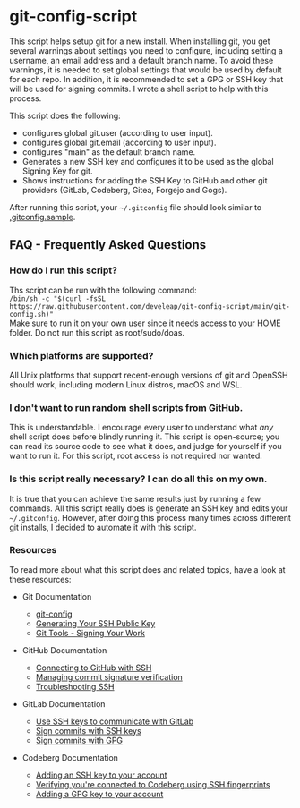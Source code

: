 # git-config-script

This script helps setup git for a new install. When installing git, you get several warnings about settings you need to configure, including setting a username, an email address and a default branch name. To avoid these warnings, it is needed to set global settings that would be used by default for each repo. In addition, it is recommended to set a GPG or SSH key that will be used for signing commits. I wrote a shell script to help with this process.

This script does the following:
  - configures global git.user (according to user input).
  - configures global git.email (according to user input).
  - configures "main" as the default branch name.
  - Generates a new SSH key and configures it to be used as the global Signing Key for git.
  - Shows instructions for adding the SSH Key to GitHub and other git providers (GitLab, Codeberg, Gitea, Forgejo and Gogs).

After running this script, your `~/.gitconfig` file should look similar to [,gitconfig.sample](https://github.com/develeap/git-config-script/blob/main/.gitconfig.sample).

## FAQ - Frequently Asked Questions
### How do I run this script?
Ths script can be run with the following command:  
`/bin/sh -c "$(curl -fsSL https://raw.githubusercontent.com/develeap/git-config-script/main/git-config.sh)"`  
Make sure to run it on your own user since it needs access to your HOME folder. Do not run this script as root/sudo/doas.

### Which platforms are supported?
All Unix platforms that support recent-enough versions of git and OpenSSH should work, including modern Linux distros, macOS and WSL.

### I don't want to run random shell scripts from GitHub.
This is understandable. I encourage every user to understand what *any* shell script does before blindly running it. This script is open-source; you can read its source code to see what it does, and judge for yourself if you want to run it. For this script, root access is not required nor wanted.

### Is this script really necessary? I can do all this on my own.
It is true that you can achieve the same results just by running a few commands. All this script really does is generate an SSH key and edits your `~/.gitconfig`. However, after doing this process many times across different git installs, I decided to automate it with this script.


### Resources
To read more about what this script does and related topics, have a look at these resources:
  - Git Documentation
    + [git-config](https://git-scm.com/docs/git-config)
    + [Generating Your SSH Public Key](https://git-scm.com/book/en/v2/Git-on-the-Server-Generating-Your-SSH-Public-Key)
    + [Git Tools - Signing Your Work](https://git-scm.com/book/en/v2/Git-Tools-Signing-Your-Work)

  - GitHub Documentation
    + [Connecting to GitHub with SSH](https://docs.github.com/en/authentication/connecting-to-github-with-ssh)
    + [Managing commit signature verification](https://docs.github.com/en/authentication/managing-commit-signature-verification)
    + [Troubleshooting SSH](https://docs.github.com/en/authentication/troubleshooting-ssh)

  - GitLab Documentation
    + [Use SSH keys to communicate with GitLab](https://docs.gitlab.com/ee/user/ssh.html)
    + [Sign commits with SSH keys](https://docs.gitlab.com/ee/user/project/repository/ssh_signed_commits/)
    + [Sign commits with GPG](https://docs.gitlab.com/ee/user/project/repository/gpg_signed_commits/)

  - Codeberg Documentation
    + [Adding an SSH key to your account](https://docs.codeberg.org/security/ssh-key/)
    + [Verifying you're connected to Codeberg using SSH fingerprints](https://docs.codeberg.org/security/ssh-fingerprint/)
    + [Adding a GPG key to your account](https://docs.codeberg.org/security/gpg-key/)
